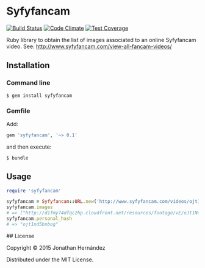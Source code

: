 # Syfyfancam

[![Build Status](https://travis-ci.org/jbilbo/syfyfancam.svg?branch=master)](https://travis-ci.org/jbilbo/syfyfancam) [![Code Climate](https://codeclimate.com/github/jbilbo/syfyfancam/badges/gpa.svg)](https://codeclimate.com/github/jbilbo/syfyfancam) [![Test Coverage](https://codeclimate.com/github/jbilbo/syfyfancam/badges/coverage.svg)](https://codeclimate.com/github/jbilbo/syfyfancam/coverage)

Ruby library to obtain the list of images associated to an online Syfyfancam video. See: http://www.syfyfancam.com/view-all-fancam-videos/

## Installation

### Command line

```
$ gem install syfyfancam
```

### Gemfile

Add:
```ruby
gem 'syfyfancam', '~> 0.1'
```

and then execute:
```
$ bundle
```

## Usage

```ruby
require 'syfyfancam'

syfyfancam = Syfyfancam::URL.new('http://www.syfyfancam.com/videos/ojt1nd5bnbog/')
syfyfancam.images
# => ["http://d1fmy74dfqc2hp.cloudfront.net/resources/footage/vE/oJt1Nd5BnboG/001.jpg", "http://d1fmy74dfqc2hp.cloudfront.net/resources/footage/vE/oJt1Nd5BnboG/002.jpg", ... , ]
syfyfancam.personal_hash
# => "ojt1nd5bnbog"
```

## License

Copyright © 2015 Jonathan Hernández

Distributed under the MIT License.
